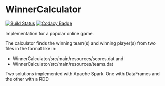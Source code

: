 # WinnerCalculator

[![Build Status](https://travis-ci.com/airudah2000/WinnerCalculator.svg?token=AxWK7JPPEewkrpghB9yM&branch=master)](https://travis-ci.com/airudah2000/WinnerCalculator)
[![Codacy Badge](https://api.codacy.com/project/badge/Grade/63aa6e0fa8a7471891d75c935027461e)](https://www.codacy.com?utm_source=github.com&amp;utm_medium=referral&amp;utm_content=airudah2000/WinnerCalculator&amp;utm_campaign=Badge_Grade)

Implementation for a popular online game.

The calculator finds the winning team(s) and winning player(s) from two files in the format like in:

* WinnerCalculator/src/main/resources/scores.dat and
* WinnerCalculator/src/main/resources/teams.dat

Two solutions implemented with Apache Spark. One with DataFrames and the other with a RDD

